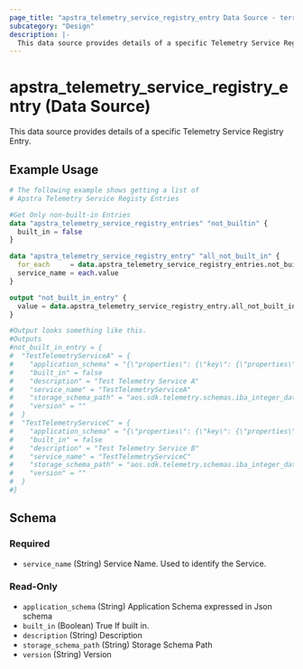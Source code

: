 ```yaml
---
page_title: "apstra_telemetry_service_registry_entry Data Source - terraform-provider-apstra"
subcategory: "Design"
description: |-
  This data source provides details of a specific Telemetry Service Registry Entry.
---
```


# apstra_telemetry_service_registry_entry (Data Source)

This data source provides details of a specific Telemetry Service Registry Entry.


## Example Usage

```terraform
# The following example shows getting a list of
# Apstra Telemetry Service Registy Entries

#Get Only non-built-in Entries
data "apstra_telemetry_service_registry_entries" "not_builtin" {
  built_in = false
}

data "apstra_telemetry_service_registry_entry" "all_not_built_in" {
  for_each     = data.apstra_telemetry_service_registry_entries.not_builtin.service_names
  service_name = each.value
}

output "not_built_in_entry" {
  value = data.apstra_telemetry_service_registry_entry.all_not_built_in
}

#Output looks something like this.
#Outputs
#not_built_in_entry = {
#  "TestTelemetryServiceA" = {
#    "application_schema" = "{\"properties\": {\"key\": {\"properties\": {\"authenticated_vlan\": {\"type\": \"string\"}, \"authorization_status\": {\"type\": \"string\"}, \"fallback_vlan_active\": {\"enum\": [\"True\", \"False\"], \"type\": \"string\"}, \"port_status\": {\"enum\": [\"authorized\", \"blocked\"], \"type\": \"string\"}, \"supplicant_mac\": {\"pattern\": \"^([0-9A-Fa-f]{2}[:-]){5}([0-9A-Fa-f]{2})$\", \"type\": \"string\"}}, \"required\": [\"supplicant_mac\", \"authenticated_vlan\", \"authorization_status\", \"port_status\", \"fallback_vlan_active\"], \"type\": \"object\"}, \"value\": {\"description\": \"0 in case of blocked, 1 in case of authorized\", \"type\": \"integer\"}}, \"required\": [\"key\", \"value\"], \"type\": \"object\"}"
#    "built_in" = false
#    "description" = "Test Telemetry Service A"
#    "service_name" = "TestTelemetryServiceA"
#    "storage_schema_path" = "aos.sdk.telemetry.schemas.iba_integer_data"
#    "version" = ""
#  }
#  "TestTelemetryServiceC" = {
#    "application_schema" = "{\"properties\": {\"key\": {\"properties\": {\"authenticated_vlan\": {\"type\": \"string\"}, \"authorization_status\": {\"type\": \"string\"}, \"fallback_vlan_active\": {\"enum\": [\"True\", \"False\"], \"type\": \"string\"}, \"port_status\": {\"enum\": [\"authorized\", \"blocked\"], \"type\": \"string\"}, \"supplicant_mac\": {\"pattern\": \"^([0-9A-Fa-f]{2}[:-]){5}([0-9A-Fa-f]{2})$\", \"type\": \"string\"}}, \"required\": [\"supplicant_mac\", \"authenticated_vlan\", \"authorization_status\", \"port_status\", \"fallback_vlan_active\"], \"type\": \"object\"}, \"value\": {\"description\": \"0 in case of blocked, 1 in case of authorized\", \"type\": \"integer\"}}, \"required\": [\"key\", \"value\"], \"type\": \"object\"}"
#    "built_in" = false
#    "description" = "Test Telemetry Service B"
#    "service_name" = "TestTelemetryServiceC"
#    "storage_schema_path" = "aos.sdk.telemetry.schemas.iba_integer_data"
#    "version" = ""
#  }
#}
```

<!-- schema generated by tfplugindocs -->
## Schema

### Required

- `service_name` (String) Service Name. Used to identify the Service.

### Read-Only

- `application_schema` (String) Application Schema expressed in Json schema
- `built_in` (Boolean) True If built in.
- `description` (String) Description
- `storage_schema_path` (String) Storage Schema Path
- `version` (String) Version
